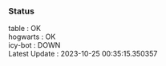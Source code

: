 ### Status


table : OK  
hogwarts : OK  
icy-bot : DOWN  
Latest Update : 2023-10-25 00:35:15.350357
